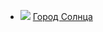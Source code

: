 * ![](/books/prose_classic/Томмазо%20Кампанелла/Город%20Солнца.jpg) [Город Солнца](/books/prose_classic/Томмазо%20Кампанелла/Город%20Солнца)